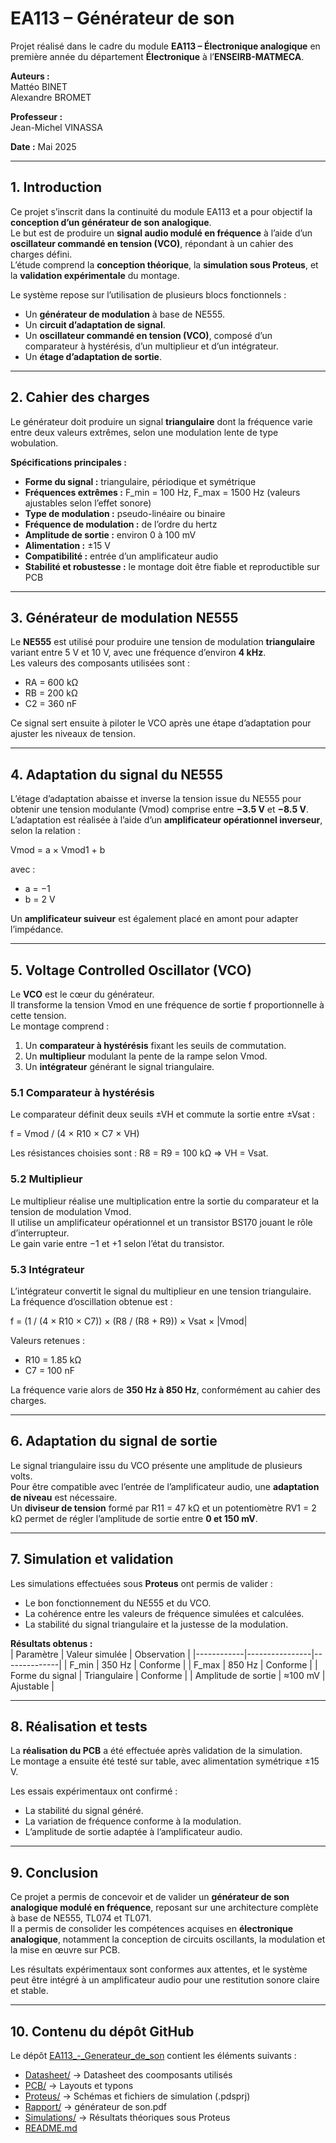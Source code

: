 

# EA113 – Générateur de son

Projet réalisé dans le cadre du module **EA113 – Électronique analogique** en première année du département **Électronique** à l’**ENSEIRB-MATMECA**.

**Auteurs :**  
Mattéo BINET  
Alexandre BROMET  

**Professeur :**  
Jean-Michel VINASSA  


**Date :** Mai 2025  

---

## 1. Introduction

Ce projet s’inscrit dans la continuité du module EA113 et a pour objectif la **conception d’un générateur de son analogique**.  
Le but est de produire un **signal audio modulé en fréquence** à l’aide d’un **oscillateur commandé en tension (VCO)**, répondant à un cahier des charges défini.  
L’étude comprend la **conception théorique**, la **simulation sous Proteus**, et la **validation expérimentale** du montage.

Le système repose sur l’utilisation de plusieurs blocs fonctionnels :
- Un **générateur de modulation** à base de NE555.
- Un **circuit d’adaptation de signal**.
- Un **oscillateur commandé en tension (VCO)**, composé d’un comparateur à hystérésis, d’un multiplieur et d’un intégrateur.
- Un **étage d’adaptation de sortie**.

---

## 2. Cahier des charges

Le générateur doit produire un signal **triangulaire** dont la fréquence varie entre deux valeurs extrêmes, selon une modulation lente de type wobulation.

**Spécifications principales :**

- **Forme du signal :** triangulaire, périodique et symétrique  
- **Fréquences extrêmes :** F_min = 100 Hz, F_max = 1500 Hz (valeurs ajustables selon l’effet sonore)  
- **Type de modulation :** pseudo-linéaire ou binaire  
- **Fréquence de modulation :** de l’ordre du hertz  
- **Amplitude de sortie :** environ 0 à 100 mV  
- **Alimentation :** ±15 V  
- **Compatibilité :** entrée d’un amplificateur audio  
- **Stabilité et robustesse :** le montage doit être fiable et reproductible sur PCB  

---

## 3. Générateur de modulation NE555

Le **NE555** est utilisé pour produire une tension de modulation **triangulaire** variant entre 5 V et 10 V, avec une fréquence d’environ **4 kHz**.  
Les valeurs des composants utilisées sont :
- RA = 600 kΩ  
- RB = 200 kΩ  
- C2 = 360 nF  

Ce signal sert ensuite à piloter le VCO après une étape d’adaptation pour ajuster les niveaux de tension.

---

## 4. Adaptation du signal du NE555

L’étage d’adaptation abaisse et inverse la tension issue du NE555 pour obtenir une tension modulante (Vmod) comprise entre **−3.5 V** et **−8.5 V**.  
L’adaptation est réalisée à l’aide d’un **amplificateur opérationnel inverseur**, selon la relation :

Vmod = a × Vmod1 + b

avec :  
- a = −1  
- b = 2 V  

Un **amplificateur suiveur** est également placé en amont pour adapter l’impédance.

---

## 5. Voltage Controlled Oscillator (VCO)

Le **VCO** est le cœur du générateur.  
Il transforme la tension Vmod en une fréquence de sortie f proportionnelle à cette tension.  
Le montage comprend :
1. Un **comparateur à hystérésis** fixant les seuils de commutation.  
2. Un **multiplieur** modulant la pente de la rampe selon Vmod.  
3. Un **intégrateur** générant le signal triangulaire.

### 5.1 Comparateur à hystérésis

Le comparateur définit deux seuils ±VH et commute la sortie entre ±Vsat :

f = Vmod / (4 × R10 × C7 × VH)

Les résistances choisies sont : R8 = R9 = 100 kΩ ⇒ VH = Vsat.

### 5.2 Multiplieur

Le multiplieur réalise une multiplication entre la sortie du comparateur et la tension de modulation Vmod.  
Il utilise un amplificateur opérationnel et un transistor BS170 jouant le rôle d’interrupteur.  
Le gain varie entre −1 et +1 selon l’état du transistor.

### 5.3 Intégrateur

L’intégrateur convertit le signal du multiplieur en une tension triangulaire.  
La fréquence d’oscillation obtenue est :

f = (1 / (4 × R10 × C7)) × (R8 / (R8 + R9)) × Vsat × |Vmod|

Valeurs retenues :  
- R10 = 1.85 kΩ  
- C7 = 100 nF  

La fréquence varie alors de **350 Hz à 850 Hz**, conformément au cahier des charges.

---

## 6. Adaptation du signal de sortie

Le signal triangulaire issu du VCO présente une amplitude de plusieurs volts.  
Pour être compatible avec l’entrée de l’amplificateur audio, une **adaptation de niveau** est nécessaire.  
Un **diviseur de tension** formé par R11 = 47 kΩ et un potentiomètre RV1 = 2 kΩ permet de régler l’amplitude de sortie entre **0 et 150 mV**.

---

## 7. Simulation et validation

Les simulations effectuées sous **Proteus** ont permis de valider :
- Le bon fonctionnement du NE555 et du VCO.  
- La cohérence entre les valeurs de fréquence simulées et calculées.  
- La stabilité du signal triangulaire et la justesse de la modulation.  

**Résultats obtenus :**  
| Paramètre | Valeur simulée | Observation |
|------------|----------------|--------------|
| F_min | 350 Hz | Conforme |
| F_max | 850 Hz | Conforme |
| Forme du signal | Triangulaire | Conforme |
| Amplitude de sortie | ≈100 mV | Ajustable |

---

## 8. Réalisation et tests

La **réalisation du PCB** a été effectuée après validation de la simulation.  
Le montage a ensuite été testé sur table, avec alimentation symétrique ±15 V.

Les essais expérimentaux ont confirmé :
- La stabilité du signal généré.  
- La variation de fréquence conforme à la modulation.  
- L’amplitude de sortie adaptée à l’amplificateur audio.  

---

## 9. Conclusion

Ce projet a permis de concevoir et de valider un **générateur de son analogique modulé en fréquence**, reposant sur une architecture complète à base de NE555, TL074 et TL071.  
Il a permis de consolider les compétences acquises en **électronique analogique**, notamment la conception de circuits oscillants, la modulation et la mise en œuvre sur PCB.

Les résultats expérimentaux sont conformes aux attentes, et le système peut être intégré à un amplificateur audio pour une restitution sonore claire et stable.

---

## 10. Contenu du dépôt GitHub

Le dépôt [EA113_-_Generateur_de_son]([https://github.com/matteob29/EA113_-_Generateur_de_son]) contient les éléments suivants :


- [Datasheet/](./Datasheet)      → Datasheet des coomposants utilisés
- [PCB/](./PCB)                  → Layouts et typons
- [Proteus/](./Proteus)          → Schémas et fichiers de simulation (.pdsprj)  
- [Rapport/](./Rapport)          → générateur de son.pdf  
- [Simulations/](./Simulations)  → Résultats théoriques sous Proteus
- [README.md](./README.md)

